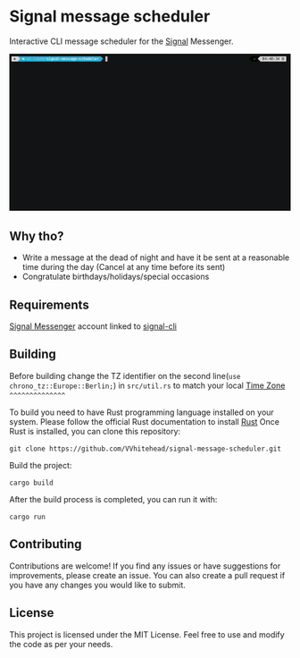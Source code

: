 # Signal message scheduler
Interactive CLI message scheduler for the [Signal](https://signal.org/) Messenger.

![Demo](https://github.com/VVhitehead/signal-message-scheduler/blob/master/assets/demo.gif)

## Why tho?
- Write a message at the dead of night and have it be sent at a reasonable time during the day (Cancel at any time before its sent)
- Congratulate birthdays/holidays/special occasions 


## Requirements
[Signal Messenger](https://signal.org/) account linked to [signal-cli](https://github.com/AsamK/signal-cli/wiki/Quickstart)

## Building
Before building change the TZ identifier on the second line(`use chrono_tz::Europe::Berlin;`) in `src/util.rs` to match your local [Time Zone](https://en.wikipedia.org/wiki/List_of_tz_database_time_zones)
`                                                                          ^^^^^^^^^^^^^^                                               `

To build you need to have Rust programming language installed on your system. Please follow the official Rust documentation to install [Rust](https://www.rust-lang.org/tools/install)
Once Rust is installed, you can clone this repository:
```
git clone https://github.com/VVhitehead/signal-message-scheduler.git
```

Build the project:
```
cargo build
```

After the build process is completed, you can run it with:
```
cargo run
```

## Contributing
Contributions are welcome! If you find any issues or have suggestions for improvements, please create an issue.
You can also create a pull request if you have any changes you would like to submit.

## License
This project is licensed under the MIT License. Feel free to use and modify the code as per your needs.

